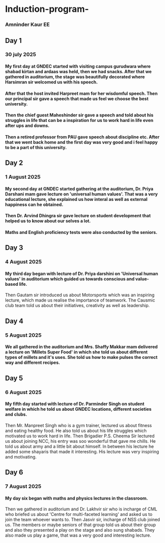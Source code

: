 # Induction-program-
### Amninder Kaur  EE
## Day 1 
### 30 july 2025
#### My first day at GNDEC started with visiting campus gurudwara where shabad kirtan and ardaas was held, then we had snacks. After that we gathered in auditorium, the stage was beautifully decorated where Harsimran sir welcomed us with his speech.
#### After that the host invited Harpreet mam for her wisdomful speech. Then our principal sir gave a speech that made us feel we choose the best university.
#### Then the chief guest Maheshinder sir gave a speech and told about his struggles in life that can be a inspiration for us to work hard in life even after ups and downs.
#### Then a retired professor from PAU gave speech about discipline etc. After that we went back home and the first day was very good and i feel happy to be a part of this university.

## Day 2
### 1 August 2025
#### My second day at GNDEC started gathering at the auditorium, Dr. Priya Darshani mam gave lecture on 'universal human values'. That was a very educational lecture, she explained us how interal as well as external happiness can he obtained. 
#### Then Dr. Arvind Dhingra sir gave lecture on student development that helped us to know about our selves a lot.
#### Maths and English proficiency tests were also conducted by the seniors.

## Day 3
### 4 August 2025
#### My third day began with lecture of Dr. Priya darshini on 'Universal human values' in auditorium which guided us towards conscious and value-based life.
Then Gautam sir introduced us about Motorsports which was an inspiring lecture, which made us realise the importance of teamwork.
The Causmic club team told us about their initiatives, creativity as well as leadership.

## Day 4
### 5 August 2025
#### We all gathered in the auditorium and Mrs. Shaffy Makkar mam delivered a lecture on 'Millets Super Food' in which she told us about different types of millets and it's uses. She told us how to make pulses the correct way and different recipes.

## Day 5
### 6 August 2025
#### My fifth day started with lecture of Dr. Parminder Singh on student welfare in which he told us about GNDEC locations, different societies and clubs.
Then Mr. Manpreet Singh who is a gym trainer, lectured us about fitness and eating healthy food. He also told us about his life struggles which motivated us to work hard in life.
Then Brigadier P.S. Cheema Sir lectured us about joining NCC, his entry was soo wonderful that gave me chills. He told us about army and a little bit about himself. In between his lecture he added some shayaris that made it interesting. His lecture was very inspiring and motivating.

## Day 6
### 7 August 2025
#### My day six began with maths and physics lectures in the classroom.
Then we gathered in auditorium and Dr. Lakhvir sir who is incharge of CML who briefed us about 'Centre for multi-faceted learning' and asked us to join the team whoever wants to.
Then Jasvir sir, incharge of NSS club joined us. The members or maybe seniors of that group told us about their group and also they presented a play on the stage and also sung shabads. They also made us play a game, that was a very good and interesting lecture.
